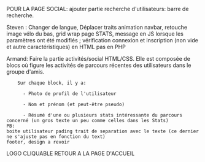 POUR LA PAGE SOCIAL: ajouter partie recherche d'utilisateurs: barre de recherche.



Steven : Changer de langue, Déplacer traits animation navbar, retouche image vélo du bas, grid wrap page STATS, message en JS lorsque les paramètres ont été modifiés ;
vérification connexion et inscription (non vide et autre caractéristiques) en HTML pas en PHP

Armand: Faire la partie activités/social HTML/CSS.
Elle est composée de blocs où figure les activités de parcours récentes des utilisateurs dans le groupe d'amis.

        Sur chaque block, il y a:

          - Photo de profil de l'utilisateur

          - Nom et prénom (et peut-être pseudo)

          - Résumé d'une ou plusieurs stats intéressante du parcours concerné (un gros texte un peu comme celles dans les Stats)
    PB:
    boite utilisateur pading trait de separation avec le texte (ce dernier ne s'ajuste pas en fonction du text)
    footer, design a revoir

LOGO CLIQUABLE RETOUR A LA PAGE D'ACCUEIL
